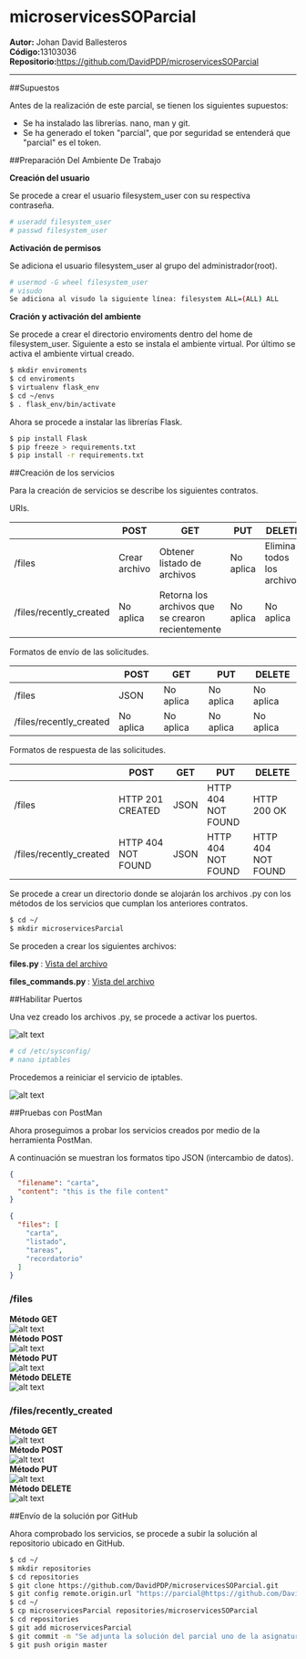 # microservicesSOParcial
<b>Autor:</b> Johan David Ballesteros <br>
<b>Código:</b>13103036 
<b>Repositorio:</b>https://github.com/DavidPDP/microservicesSOParcial

---

##Supuestos

Antes de la realización de este parcial, se tienen los siguientes supuestos: <br>
* Se ha instalado las librerías. nano, man y git. 
* Se ha generado el token "parcial", que por seguridad se entenderá que "parcial" es el token.

##Preparación Del Ambiente De Trabajo

<b>Creación del usuario</b>

Se procede a crear el usuario filesystem_user con su respectiva contraseña.

```sh
# useradd filesystem_user
# passwd filesystem_user
```
<b>Activación de permisos</b>

Se adiciona el usuario filesystem_user al grupo del administrador(root).

```sh
# usermod -G wheel filesystem_user
# visudo
Se adiciona al visudo la siguiente línea: filesystem ALL=(ALL) ALL
```
<b>Cración y activación del ambiente</b>

Se procede a crear el directorio enviroments dentro del home de filesystem_user. Siguiente a esto se instala el ambiente virtual. Por último se activa el ambiente virtual creado.

```sh
$ mkdir enviroments
$ cd enviroments
$ virtualenv flask_env
$ cd ~/envs
$ . flask_env/bin/activate
```

Ahora se procede a instalar las librerías Flask.

```sh
$ pip install Flask
$ pip freeze > requirements.txt
$ pip install -r requirements.txt
```

##Creación de los servicios

Para la creación de servicios se describe los siguientes contratos.

URIs.

|   |POST   |GET   |PUT   |DELETE   |
|---|---|---|---|---|
| /files  | Crear archivo  | Obtener listado de archivos  | No aplica | Elimina todos los archivos  |
| /files/recently_created  | No aplica  | Retorna los archivos que se crearon recientemente  | No aplica | No aplica  |

Formatos de envío de las solicitudes.

|   |POST   |GET   |PUT   |DELETE   |
|---|---|---|---|---|
| /files  | JSON  | No aplica  | No aplica  | No aplica  |
| /files/recently_created  | No aplica  | No aplica  | No aplica  | No aplica  |

Formatos de respuesta de las solicitudes.

|   |POST   |GET   |PUT   |DELETE   |
|---|---|---|---|---|
| /files  | HTTP 201 CREATED | JSON | HTTP 404 NOT FOUND | HTTP 200 OK |
| /files/recently_created  | HTTP 404 NOT FOUND | JSON  | HTTP 404 NOT FOUND | HTTP 404 NOT FOUND |

Se procede a crear un directorio donde se alojarán los archivos .py con los métodos de los servicios que cumplan los anteriores contratos.

```sh
$ cd ~/
$ mkdir microservicesParcial
```
Se proceden a crear los siguientes archivos: <br>

<b> files.py </b> : [Vista del archivo](https://github.com/DavidPDP/microservicesSOParcial/blob/master/services_parcial/files.py) <br>

<b> files_commands.py </b> : [Vista del archivo](https://github.com/DavidPDP/microservicesSOParcial/blob/master/services_parcial/files_commands.py) <br>

##Habilitar Puertos

Una vez creado los archivos .py, se procede a activar los puertos.

![alt text](https://github.com/DavidPDP/microservicesSOParcial/blob/master/images/Change.PNG)

```sh
# cd /etc/sysconfig/
# nano iptables
```
Procedemos a reiniciar el servicio de iptables.

![alt text](https://github.com/DavidPDP/microservicesSOParcial/blob/master/images/IpTables.PNG)

##Pruebas con PostMan

Ahora proseguimos a probar los servicios creados por medio de la herramienta PostMan. <br>

A continuación se muestran los formatos tipo JSON (intercambio de datos).

```json
{
  "filename": "carta",
  "content": "this is the file content"
}
```

```json
{
  "files": [
    "carta",
    "listado",
    "tareas",
    "recordatorio"
  ]
}
```
### /files
<b> Método GET </b> <br>
![alt text](https://github.com/DavidPDP/microservicesSOParcial/blob/master/images/Uno.PNG) <br>
<b> Método POST </b> <br>
![alt text](https://github.com/DavidPDP/microservicesSOParcial/blob/master/images/Dos.PNG) <br>
<b> Método PUT </b> <br>
![alt text](https://github.com/DavidPDP/microservicesSOParcial/blob/master/images/Tres.PNG) <br>
<b> Método DELETE </b> <br>
![alt text](https://github.com/DavidPDP/microservicesSOParcial/blob/master/images/Cuatro.PNG) <br>

### /files/recently_created
<b> Método GET </b> <br>
![alt text](https://github.com/DavidPDP/microservicesSOParcial/blob/master/images/UnoA.PNG) <br>
<b> Método POST </b> <br>
![alt text](https://github.com/DavidPDP/microservicesSOParcial/blob/master/images/DosA.PNG) <br>
<b> Método PUT </b> <br>
![alt text](https://github.com/DavidPDP/microservicesSOParcial/blob/master/images/TresA.PNG) <br>
<b> Método DELETE </b> <br>
![alt text](https://github.com/DavidPDP/microservicesSOParcial/blob/master/images/CuatroA.PNG) <br>

##Envío de la solución por GitHub

Ahora comprobado los servicios, se procede a subir la solución al repositorio ubicado en GitHub.

```sh
$ cd ~/
$ mkdir repositories
$ cd repositories
$ git clone https://github.com/DavidPDP/microservicesSOParcial.git
$ git config remote.origin.url "https://parcial@https://github.com/DavidPDP/microservicesSOParcial"
$ cd ~/
$ cp microservicesParcial repositories/microservicesSOParcial
$ cd repositories
$ git add microservicesParcial
$ git commit -m "Se adjunta la solución del parcial uno de la asignatura Sistemas Operativos"
$ git push origin master
```
